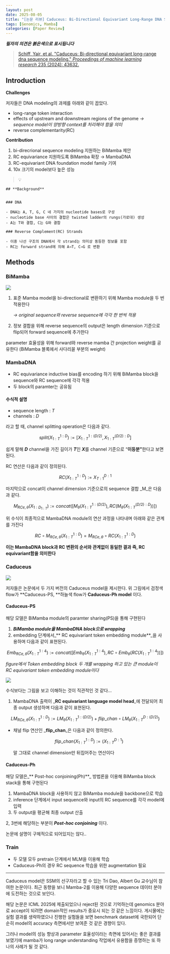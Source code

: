 ```yaml
---
layout: post
date: 2025-08-05
title: "[논문 리뷰] Caduceus: Bi-Directional Equivariant Long-Range DNA Sequence Modeling"
tags: [Genomics, Mamba]
categories: [Paper Review]
---
```


<span class="notion-red">_**필자의 의견은 붉은색으로 표시됩니다**_</span>


> [Schiff, Yair, et al. "Caduceus: Bi-directional equivariant long-range dna sequence modeling." ](https://pmc.ncbi.nlm.nih.gov/articles/PMC12189541/)[_Proceedings of machine learning research_](https://pmc.ncbi.nlm.nih.gov/articles/PMC12189541/)[ 235 (2024): 43632.](https://pmc.ncbi.nlm.nih.gov/articles/PMC12189541/)



## Introduction


**Challenges**


저자들은 DNA modeling의 과제를 아래와 같이 꼽았다.

- long-range token interaction
- effects of upstream and downstream regions of the genome 
_→ sequence model이 양방향 context를 처리해야 함을 의미_
- reverse complementarity(RC)

**Contribution**

1. bi-direcrional sequence modeling 지원하는 BiMamba 제안
1. RC equivariance 지원하도록 BiMamba 확장 → MambaDNA
1. RC-equivariant DNA foundation model family 기여
1. 10x 크기의 model보다 높은 성능

> 💡 


	## **Background**


	### DNA

	- DNA는 A, T, G, C 네 가지의 nucleotide bases로 구성
	- nucleotide base 사이의 결합은 twisted ladder의 rungs(가로대) 생성
	- A는 T와 결합, C는 G와 결합

	### Reverse Complement(RC) Strands

	- 이중 나선 구조의 DNA에서 각 strand는 의미상 동등한 정보를 포함
	- RC는 forward strand에 의해 A→T, C→G 로 변환


## Methods



### BiMamba


![](https://prod-files-secure.s3.us-west-2.amazonaws.com/542b861c-36a8-4051-84e5-8804b6728dba/2c247d59-7815-4980-99f0-8f0d21f445a7/image.png?X-Amz-Algorithm=AWS4-HMAC-SHA256&X-Amz-Content-Sha256=UNSIGNED-PAYLOAD&X-Amz-Credential=ASIAZI2LB4662QIH5N5Q%2F20250828%2Fus-west-2%2Fs3%2Faws4_request&X-Amz-Date=20250828T160119Z&X-Amz-Expires=3600&X-Amz-Security-Token=IQoJb3JpZ2luX2VjEE8aCXVzLXdlc3QtMiJGMEQCIDsGhMNVPpUAWqeTh3oahrzyBFUvaEJvIckHxnCg3SmQAiALlJS69J%2FmoQD%2BQ2VpGXMuXQLM04gKCG3NQgTmVTOQKSqIBAio%2F%2F%2F%2F%2F%2F%2F%2F%2F%2F8BEAAaDDYzNzQyMzE4MzgwNSIMFb5WNY9zw%2Fqe6R6KKtwD6I1NGMb3IHm1MavvS5mHJARkirD58Z9K6DzOBj3ehtiTOosLTHpqAA71UE%2FmI5MHTTjynJOPELC0zWnVuksj4LpOEMZCjfHW1Bay7X1m4Xx%2BQmueom7jrehOmKTRT7sw2xebYOpU2ttrz8I8LJt3tXKGFjxhUt7z3kEBMG4YWNAeAyGK6WcJ7qQinF6XkRGmXbmWYL5QdxA3r25Lk8LBGspELizFVeNNZrVzwaalN%2F3502H8Yxjl%2Bk6Dy1ZTW0x7EQiQgxv7nOlNjCVuXyJnMmsMwROUq93DCDQxwpE%2BJvp5OdRk3ltpLsfwqodL95T36j3PAKt19WrSO51dpEPF9hpB6KH5D14EiVzM3TtJn6XR9vGAMCKGvNPG8Jwhw5Rfnf9LswZ5fRUQdBCREundLTsL8MUwtjYFUcT%2FxuS2G2UanSVeOb7jtIESdeMlMWynIZPGVIGELUr8aeT%2BWZx7yAif4nDE5TbR1Ows8oI2KeBY87mlkSplAhXnuKAViB%2BKJRZcAsAO6vLHSPaR2BLePRkx0%2FhlgFBr7%2BJ1C3HlUfyQyCOqT7ijj3mBd7Nz75aDUWFZOshgVVWm%2BPKIHFv3hnEnYActsBbhkzDuhXbqjODo%2FtWHrADaADzXgWcw9dvBxQY6pgGvmy0D8jEXL%2FNhqY54ptuMdAM9lpj5ipf7Pdal0Ud4YhdT2TxDy%2BvG7CU7fKHSqEUvgavZBQyud7SuLlQNcMl4TlQl4pyN3mLRh7ek3EetH%2B9lqdydX9A4pwV8RpZVtHwjsL653ma2ebSjKL5FrT6fSTqR0ON%2B32Erc3mhNaCE%2BHV6SyC83CInjZmBuH0KdfZdh0BMYE7BfacgXk1Jaj0qE86JJAdX&X-Amz-Signature=adf76d6988fc62d0838ec9123acc96383d33f675560443f0415bba270c169706&X-Amz-SignedHeaders=host&x-amz-checksum-mode=ENABLED&x-id=GetObject)

1. 표준 Mamba model을 bi-directional로 변환하기 위해 Mamba module을 두 번 적용한다

	_→ original sequence와 reverse sequence에 각각 한 번씩 적용_

1. 정보 결합을 위해 reverse sequence의 output은 length dimension 기준으로 flip되어 forward sequence에 추가한다

parameter 효율성을 위해 forward와 reverse mamba 간 projection weight를 공유한다 (BiMamba 블록에서 사다리꼴 부분의 weight)



### MambaDNA

- RC equivariance inductive bias를 encoding 하기 위해 BiMamba block을 sequence와 RC sequence에 각각 적용
- 두 block의 paramter는 공유됨


#### 수식적 설명

- sequence length : _T_
- channels : _D_

라고 할 때,  channel splitting operation은 다음과 같다.


$$
split(X^{1:D}_{1:T}):=[X^{1:(D/2)}_{1:T},X^{(D/2):D}_{1:T}]
$$


<span class="notion-red">쉽게 말해 </span><span class="notion-red">_**D**_</span><span class="notion-red"> channel을 가진 길이가 </span><span class="notion-red">_**T**_</span><span class="notion-red">인 </span><span class="notion-red">_**X**_</span><span class="notion-red">를 channel 기준으로 “</span><span class="notion-red">**이등분”**</span><span class="notion-red">한다고 보면 된다.</span>


RC 연산은 다음과 같이 정의된다.


$$
RC(X^{1:D}_{1:T}):=X^{D:1}_{T:1}
$$


마지막으로 concat이 channel dimension 기준으로의 sequence 결합 _M_은 다음과 같다.


$$
M_{RCe,\theta}(X_{1:D_{1:T}}):=concat([M_{\theta}(X^{1:(D/2)}_{1:T}),RC(M_{\theta}(X^{(D/2):D}_{1:T}))])
$$


위 수식이 최종적으로 MambaDNA module의 연산 과정을 나타내며 아래와 같은 관계를 가진다


$$
RC\circ M_{RCe,\theta}(X^{1:D}_{1:T}) = M_{RCe,\theta} \circ RC(X^{1:D}_{1:T})
$$


**이는 MambaDNA block과 RC 변환의 순서와 관계없이 동일한 결과 즉, RC equivariant함을 의미한다**



### Caduceus


![](https://prod-files-secure.s3.us-west-2.amazonaws.com/542b861c-36a8-4051-84e5-8804b6728dba/f94a60d7-8145-473b-aef9-7c68d3ec604a/image.png?X-Amz-Algorithm=AWS4-HMAC-SHA256&X-Amz-Content-Sha256=UNSIGNED-PAYLOAD&X-Amz-Credential=ASIAZI2LB4662QIH5N5Q%2F20250828%2Fus-west-2%2Fs3%2Faws4_request&X-Amz-Date=20250828T160119Z&X-Amz-Expires=3600&X-Amz-Security-Token=IQoJb3JpZ2luX2VjEE8aCXVzLXdlc3QtMiJGMEQCIDsGhMNVPpUAWqeTh3oahrzyBFUvaEJvIckHxnCg3SmQAiALlJS69J%2FmoQD%2BQ2VpGXMuXQLM04gKCG3NQgTmVTOQKSqIBAio%2F%2F%2F%2F%2F%2F%2F%2F%2F%2F8BEAAaDDYzNzQyMzE4MzgwNSIMFb5WNY9zw%2Fqe6R6KKtwD6I1NGMb3IHm1MavvS5mHJARkirD58Z9K6DzOBj3ehtiTOosLTHpqAA71UE%2FmI5MHTTjynJOPELC0zWnVuksj4LpOEMZCjfHW1Bay7X1m4Xx%2BQmueom7jrehOmKTRT7sw2xebYOpU2ttrz8I8LJt3tXKGFjxhUt7z3kEBMG4YWNAeAyGK6WcJ7qQinF6XkRGmXbmWYL5QdxA3r25Lk8LBGspELizFVeNNZrVzwaalN%2F3502H8Yxjl%2Bk6Dy1ZTW0x7EQiQgxv7nOlNjCVuXyJnMmsMwROUq93DCDQxwpE%2BJvp5OdRk3ltpLsfwqodL95T36j3PAKt19WrSO51dpEPF9hpB6KH5D14EiVzM3TtJn6XR9vGAMCKGvNPG8Jwhw5Rfnf9LswZ5fRUQdBCREundLTsL8MUwtjYFUcT%2FxuS2G2UanSVeOb7jtIESdeMlMWynIZPGVIGELUr8aeT%2BWZx7yAif4nDE5TbR1Ows8oI2KeBY87mlkSplAhXnuKAViB%2BKJRZcAsAO6vLHSPaR2BLePRkx0%2FhlgFBr7%2BJ1C3HlUfyQyCOqT7ijj3mBd7Nz75aDUWFZOshgVVWm%2BPKIHFv3hnEnYActsBbhkzDuhXbqjODo%2FtWHrADaADzXgWcw9dvBxQY6pgGvmy0D8jEXL%2FNhqY54ptuMdAM9lpj5ipf7Pdal0Ud4YhdT2TxDy%2BvG7CU7fKHSqEUvgavZBQyud7SuLlQNcMl4TlQl4pyN3mLRh7ek3EetH%2B9lqdydX9A4pwV8RpZVtHwjsL653ma2ebSjKL5FrT6fSTqR0ON%2B32Erc3mhNaCE%2BHV6SyC83CInjZmBuH0KdfZdh0BMYE7BfacgXk1Jaj0qE86JJAdX&X-Amz-Signature=e4e0a998974ee082fd8fb4d8d93b87228cfafbc7ee2c71bb618009dc09552794&X-Amz-SignedHeaders=host&x-amz-checksum-mode=ENABLED&x-id=GetObject)


저자들은 논문에서 두 가지 버전의 Caduceus model을 제시한다. 위 그림에서 검정색 flow가 **Caduceus-PS, **하늘색 flow가 **Caduceus-Ph model** 이다.



#### Caduceus-PS


해당 모델은 BiMamba module의 paramter sharing(PS)을 통해 구현된다

1. _**BiMamba module을 MambaDNA block으로 wrapping**_
1. embedding 단계에서_** RC equivariant token embedding module**_을 사용하며 다음과 같이 표현된다.

$$
Emb_{RCe,\theta}(X^{1:4}_{1:T}):=concat([Emb_{\theta}(X^{1:4}_{1:T}),RC \circ Emb_{\theta}(RC(X^{1:4}_{1:T}))])
$$


_figure에서 Token embedding block 두 개를 wrapping 하고 있는 큰 module이 RC equivariant token embedding module이다_


![](https://prod-files-secure.s3.us-west-2.amazonaws.com/542b861c-36a8-4051-84e5-8804b6728dba/b175e4da-71eb-4e91-8c23-a06dabe673c9/image.png?X-Amz-Algorithm=AWS4-HMAC-SHA256&X-Amz-Content-Sha256=UNSIGNED-PAYLOAD&X-Amz-Credential=ASIAZI2LB4662QIH5N5Q%2F20250828%2Fus-west-2%2Fs3%2Faws4_request&X-Amz-Date=20250828T160119Z&X-Amz-Expires=3600&X-Amz-Security-Token=IQoJb3JpZ2luX2VjEE8aCXVzLXdlc3QtMiJGMEQCIDsGhMNVPpUAWqeTh3oahrzyBFUvaEJvIckHxnCg3SmQAiALlJS69J%2FmoQD%2BQ2VpGXMuXQLM04gKCG3NQgTmVTOQKSqIBAio%2F%2F%2F%2F%2F%2F%2F%2F%2F%2F8BEAAaDDYzNzQyMzE4MzgwNSIMFb5WNY9zw%2Fqe6R6KKtwD6I1NGMb3IHm1MavvS5mHJARkirD58Z9K6DzOBj3ehtiTOosLTHpqAA71UE%2FmI5MHTTjynJOPELC0zWnVuksj4LpOEMZCjfHW1Bay7X1m4Xx%2BQmueom7jrehOmKTRT7sw2xebYOpU2ttrz8I8LJt3tXKGFjxhUt7z3kEBMG4YWNAeAyGK6WcJ7qQinF6XkRGmXbmWYL5QdxA3r25Lk8LBGspELizFVeNNZrVzwaalN%2F3502H8Yxjl%2Bk6Dy1ZTW0x7EQiQgxv7nOlNjCVuXyJnMmsMwROUq93DCDQxwpE%2BJvp5OdRk3ltpLsfwqodL95T36j3PAKt19WrSO51dpEPF9hpB6KH5D14EiVzM3TtJn6XR9vGAMCKGvNPG8Jwhw5Rfnf9LswZ5fRUQdBCREundLTsL8MUwtjYFUcT%2FxuS2G2UanSVeOb7jtIESdeMlMWynIZPGVIGELUr8aeT%2BWZx7yAif4nDE5TbR1Ows8oI2KeBY87mlkSplAhXnuKAViB%2BKJRZcAsAO6vLHSPaR2BLePRkx0%2FhlgFBr7%2BJ1C3HlUfyQyCOqT7ijj3mBd7Nz75aDUWFZOshgVVWm%2BPKIHFv3hnEnYActsBbhkzDuhXbqjODo%2FtWHrADaADzXgWcw9dvBxQY6pgGvmy0D8jEXL%2FNhqY54ptuMdAM9lpj5ipf7Pdal0Ud4YhdT2TxDy%2BvG7CU7fKHSqEUvgavZBQyud7SuLlQNcMl4TlQl4pyN3mLRh7ek3EetH%2B9lqdydX9A4pwV8RpZVtHwjsL653ma2ebSjKL5FrT6fSTqR0ON%2B32Erc3mhNaCE%2BHV6SyC83CInjZmBuH0KdfZdh0BMYE7BfacgXk1Jaj0qE86JJAdX&X-Amz-Signature=e7b25031c0c7901e10faa50465f9b50d98bddb4426da36ae403bf21edb8096cb&X-Amz-SignedHeaders=host&x-amz-checksum-mode=ENABLED&x-id=GetObject)


<span class="notion-red">수식보다는 그림을 보고 이해하는 것이 직관적인 것 같다…</span>

1. MambaDNA 출력이 _**RC equivariant language model head**_에 전달되어 최종 output 생성하며 다음과 같이 표현된다.

$$
LM_{RCe,\theta}(X^{1:D}_{1:T}):= LM_{\theta}(X^{1:(D/2)}_{1:T})+flip\_chan\circ LM_{\theta}(X^{D:(D/2)}_{1:T})
$$

- 채널 flip 연산인 _**flip\_chan**_은 다음과 같이 정의한다.

	$$
	flip\_chan(X^{1:D}_{1:T}):=(X^{D:1}_{1:T})
	$$


	말 그대로 channel dimension만 뒤집어주는 연산이다



#### Caduceus-Ph


해당 모델은_** Post-hoc conjoining(Ph)**_ 방법론을 이용해 BiMamba block stack을 통해 구현된다

1. MambaDNA block을 사용하지 않고 BiMamba module을 backbone으로 학습
1. inference 단계에서 input sequence와 input의 RC sequence를 각각 model에 입력
1. 두 output을 평균해 최종 output 산출

2, 3번에 해당하는 부분이 _**Post-hoc conjoining**_ 이다.


<span class="notion-red">논문에 설명이 구체적으로 되어있지는 않다..</span>



### Train

- 두 모델 모두 pretrain 단계에서 MLM을 이용해 학습
- Caduceus-Ph의 경우 RC sequence 학습을 위한 augmentation 필요

---


<span class="notion-red">Caduceus model은 SSM의 선구자라고 할 수 있는 Tri Dao, Albert Gu 교수님이 참여한 논문이다. 최근 동향을 보니 Mamba-2를 이용해 다양한 sequence 데이터 분야에 도전하는 것으로 보인다.</span>


<span class="notion-red">해당 논문은 ICML 2025에 제출되었으나 reject된 것으로 기억하는데 genomics 분야로 accept이 되려면 domain적인 results가 중요시 되는 것 같은 느낌이다. 게시물에는 실험 결과를 생략하였으나 진행한 실험들을 보면 benchmark dataset에 국한되어 단순히 model의 accuracy 측면에서만 보여준 것 같은 경향이 있다.</span>


<span class="notion-red">그러나 model의 성능 향상과 parameter 효율성이라는 측면에 있어서는 좋은 결과를 보였기에 mamba가 long range understanding 작업에서 유용함을 증명하는 또 하나의 사례가 될 것 같다.</span>

